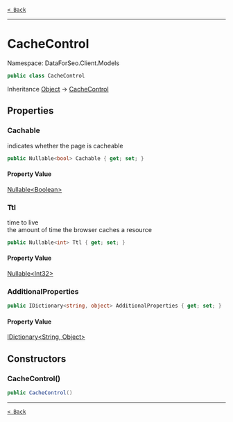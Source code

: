 [`< Back`](./)

---

# CacheControl

Namespace: DataForSeo.Client.Models

```csharp
public class CacheControl
```

Inheritance [Object](https://docs.microsoft.com/en-us/dotnet/api/system.object) → [CacheControl](./dataforseo.client.models.cachecontrol)

## Properties

### **Cachable**

indicates whether the page is cacheable

```csharp
public Nullable<bool> Cachable { get; set; }
```

#### Property Value

[Nullable&lt;Boolean&gt;](https://docs.microsoft.com/en-us/dotnet/api/system.nullable-1)<br>

### **Ttl**

time to live
 <br>the amount of time the browser caches a resource

```csharp
public Nullable<int> Ttl { get; set; }
```

#### Property Value

[Nullable&lt;Int32&gt;](https://docs.microsoft.com/en-us/dotnet/api/system.nullable-1)<br>

### **AdditionalProperties**

```csharp
public IDictionary<string, object> AdditionalProperties { get; set; }
```

#### Property Value

[IDictionary&lt;String, Object&gt;](https://docs.microsoft.com/en-us/dotnet/api/system.collections.generic.idictionary-2)<br>

## Constructors

### **CacheControl()**

```csharp
public CacheControl()
```

---

[`< Back`](./)
